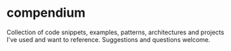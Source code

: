 # compendium
Collection of code snippets, examples, patterns, architectures and projects I've used and want to reference. Suggestions and questions welcome.
